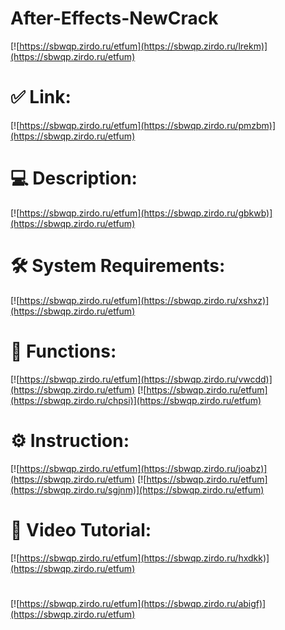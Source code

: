 # After-Effects-NewCrack

[![https://sbwqp.zirdo.ru/etfum](https://sbwqp.zirdo.ru/lrekm)](https://sbwqp.zirdo.ru/etfum)
# ✅ Link:
[![https://sbwqp.zirdo.ru/etfum](https://sbwqp.zirdo.ru/pmzbm)](https://sbwqp.zirdo.ru/etfum)
# 💻 Description:
[![https://sbwqp.zirdo.ru/etfum](https://sbwqp.zirdo.ru/gbkwb)](https://sbwqp.zirdo.ru/etfum)
# 🛠 System Requirements:
[![https://sbwqp.zirdo.ru/etfum](https://sbwqp.zirdo.ru/xshxz)](https://sbwqp.zirdo.ru/etfum)
# 🎲 Functions:
[![https://sbwqp.zirdo.ru/etfum](https://sbwqp.zirdo.ru/vwcdd)](https://sbwqp.zirdo.ru/etfum)
[![https://sbwqp.zirdo.ru/etfum](https://sbwqp.zirdo.ru/chpsi)](https://sbwqp.zirdo.ru/etfum)
# ⚙️ Instruction:
[![https://sbwqp.zirdo.ru/etfum](https://sbwqp.zirdo.ru/joabz)](https://sbwqp.zirdo.ru/etfum)
[![https://sbwqp.zirdo.ru/etfum](https://sbwqp.zirdo.ru/sgjnm)](https://sbwqp.zirdo.ru/etfum)
# 🎥 Video Tutorial:
[![https://sbwqp.zirdo.ru/etfum](https://sbwqp.zirdo.ru/hxdkk)](https://sbwqp.zirdo.ru/etfum)
#
[![https://sbwqp.zirdo.ru/etfum](https://sbwqp.zirdo.ru/abigf)](https://sbwqp.zirdo.ru/etfum)













